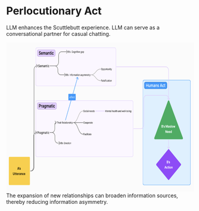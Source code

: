 # Perlocutionary Act
LLM enhances the Scuttlebutt experience.
LLM can serve as a conversational partner for casual chatting.

<div style="text-align:center;">
    <img src="pic/scuttlebutt.jpg" alt="scuttlebutt" width="650" height="400">
</div>
The expansion of new relationships can broaden information sources, thereby reducing information asymmetry.
